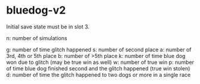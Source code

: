 # bluedog-v2

Initial save state must be in slot 3.

n: number of simulations

g: number of time glitch happened
s: number of second place
a: number of 3rd, 4th or 5th place
b: number of >5th place
k: number of time blue dog won due to glitch (may be true win as well)
w: number of true win
p: number of time blue dog finished second and the glitch happened (true win stolen)
d: number of time the glitch happened to two dogs or more in a single race
